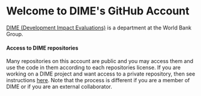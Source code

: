 # Welcome to DIME's GitHub Account

[DIME (Development Impact Evaluations)](https://www.worldbank.org/en/research/dime) is a department at the World Bank Group. 

#### Access to DIME repositories
Many repositories on this account are public and you may access them and use the code in them according to each repositories license.
If you are working on a DIME project and want access to a private repository,
then see instructions [here](https://github.com/dime-worldbank/dime-account-admin/blob/main/README.md).
Note that the process is different if you are a member of DIME or if you are an external collaborator.

